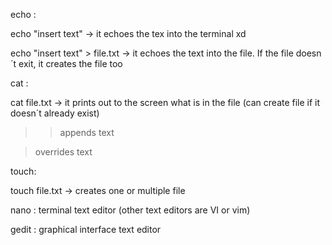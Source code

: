 echo :

echo "insert text" → it echoes the tex into the terminal xd

echo "insert text" > file.txt → it echoes the text into the file. If the file doesn´t exit, it creates the file too

cat :

cat file.txt → it prints out to the screen what is in the file (can create file if it doesn´t already exist)

> > appends text

> overrides text

touch:

touch file.txt → creates one or multiple file

nano : terminal text editor (other text editors are VI or vim)

gedit : graphical interface text editor